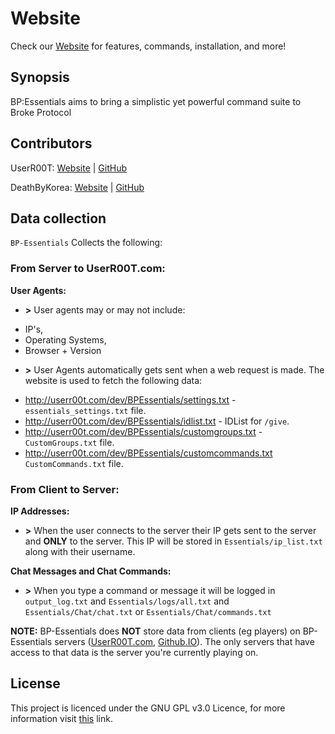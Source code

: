 # Website

Check our [Website](https://userr00t.github.io/BP-Essentials/) for features, commands, installation, and more!


## Synopsis

BP:Essentials aims to bring a simplistic yet powerful command suite to Broke Protocol


## Contributors

UserR00T: [Website](https://UserR00T.com) | [GitHub](https://github.com/UserR00T)

DeathByKorea: [Website](https://DeathByKorea.uk) | [GitHub](https://github.com/DeathByKorea)

## Data collection

``BP-Essentials`` Collects the following:

### From Server to UserR00T.com:
**User Agents:**
- **>** User agents may or may not include:
* IP's,
* Operating Systems,
* Browser + Version
- **>** User Agents automatically gets sent when a web request is made. The website is used to fetch the following data:
* http://userr00t.com/dev/BPEssentials/settings.txt - ``essentials_settings.txt`` file.
* http://userr00t.com/dev/BPEssentials/idlist.txt - IDList for ``/give``.
* http://userr00t.com/dev/BPEssentials/customgroups.txt - ``CustomGroups.txt`` file.
* http://userr00t.com/dev/BPEssentials/customcommands.txt ``CustomCommands.txt`` file.

### From Client to Server:
**IP Addresses:**
- **>** When the user connects to the server their IP gets sent to the server and **ONLY** to the server. This IP will be stored in ``Essentials/ip_list.txt`` along with their username.

**Chat Messages and Chat Commands:**
- **>** When you type a command or message it will be logged in ``output_log.txt`` and ``Essentials/logs/all.txt`` and ``Essentials/Chat/chat.txt`` or ``Essentials/Chat/commands.txt``


**NOTE:** BP-Essentials does **NOT** store data from clients (eg players) on BP-Essentials servers ([UserR00T.com](http://userr00t.com), [Github.IO](https://userr00t.github.io)). The only servers that have access to that data is the server you're currently playing on.

## License

This project is licenced under the GNU GPL v3.0 Licence, for more information visit [this](https://choosealicense.com/licenses/gpl-3.0/) link.
